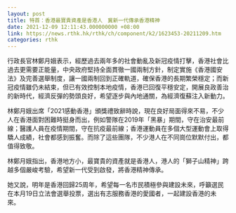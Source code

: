 ```yaml
---
layout: post
title: 特首：香港最寶貴資產是香港人　冀新一代傳承香港精神
date: 2021-12-09 12:11:43.000000000 +08:00
link: https://news.rthk.hk/rthk/ch/component/k2/1623453-20211209.htm
categories: rthk
---
```


行政長官林鄭月娥表示，經歷過去兩年多的社會動亂及新冠疫情打擊，香港社會比過去更需要正能量，中央政府堅持全面貫徹一國兩制方針，制定實施《香港國安法》及完善選舉制度，讓一國兩制回到正確軌道，確保香港的長期繁榮穩定；而新冠疫情雖仍未結束，但已有效控制本地疫情，香港已回復平穩安定，開展良政善治的新時代，經濟反彈的勢頭良好，希望逐步與內地通關，為經濟復蘇注入新動力。

林鄭月娥出席「2021感動香港」頒獎禮致辭時說，現在良好局面得來不易，不少人在香港面對困難時挺身而出，例如警隊在2019年「黑暴」期間，守在治安最前線；醫護人員在疫情期間，守在抗疫最前線；香港運動員在多個大型運動會上取得驕人成績，社會都感到振奮。而除了這些團隊，不少港人在不同崗位默默付出，都值得致敬。

林鄭月娥指出，香港地方小，最寶貴的資產就是香港人，港人的「獅子山精神」跨越多個嚴峻考驗，希望新一代受到啟發，將香港精神傳承。

她又說，明年是香港回歸25周年，希望每一名市民積極參與建設未來，呼籲選民在本月19日立法會選舉投票，選出有志服務香港的愛國者，一起建設香港的未來。
